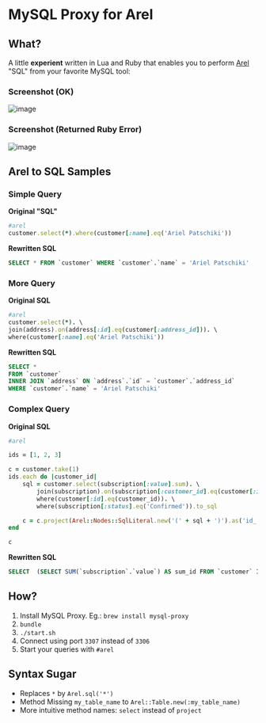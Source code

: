 # MySQL Proxy for Arel
## What?
A little **experient** written in Lua and Ruby that enables you to perform [Arel](https://github.com/rails/arel) "SQL" from your favorite MySQL tool:

### Screenshot (OK)
![image](https://arielpts.s3.amazonaws.com/mysql-proxy-arel/query-ok2.png)

### Screenshot (Returned Ruby Error)
![image](https://arielpts.s3.amazonaws.com/mysql-proxy-arel/query-error.png)

## Arel to SQL Samples

### Simple Query

**Original "SQL"**

```ruby
#arel
customer.select(*).where(customer[:name].eq('Ariel Patschiki'))
```

**Rewritten SQL**

```sql
SELECT * FROM `customer` WHERE `customer`.`name` = 'Ariel Patschiki'
```

### More Query

**Original SQL**

```ruby
#arel
customer.select(*). \
join(address).on(address[:id].eq(customer[:address_id])). \
where(customer[:name].eq('Ariel Patschiki'))
```

**Rewritten SQL**

```sql
SELECT *
FROM `customer`
INNER JOIN `address` ON `address`.`id` = `customer`.`address_id`
WHERE `customer`.`name` = 'Ariel Patschiki'
```

### Complex Query

**Original SQL**

```ruby
#arel

ids = [1, 2, 3]

c = customer.take(1)
ids.each do |customer_id|
	sql = customer.select(subscription[:value].sum). \
		join(subscription).on(subscription[:customer_id].eq(customer[:id])). \
		where(customer[:id].eq(customer_id)). \
		where(subscription[:status].eq('Confirmed')).to_sql

	c = c.project(Arel::Nodes::SqlLiteral.new('(' + sql + ')').as('id_' + customer_id.to_s))
end

c
```

**Rewritten SQL**

```sql
SELECT  (SELECT SUM(`subscription`.`value`) AS sum_id FROM `customer` INNER JOIN `subscription` ON `subscription`.`customer_id` = `customer`.`id` WHERE `customer`.`id` = 1 AND `subscription`.`status` = 'Confirmed') AS id_1, (SELECT SUM(`subscription`.`value`) AS sum_id FROM `customer` INNER JOIN `subscription` ON `subscription`.`customer_id` = `customer`.`id` WHERE `customer`.`id` = 2 AND `subscription`.`status` = 'Confirmed') AS id_2, (SELECT SUM(`subscription`.`value`) AS sum_id FROM `customer` INNER JOIN `subscription` ON `subscription`.`customer_id` = `customer`.`id` WHERE `customer`.`id` = 3 AND `subscription`.`status` = 'Confirmed') AS id_3 FROM `customer`  LIMIT 1
```

## How?

1. Install MySQL Proxy. Eg.: `brew install mysql-proxy`
2. `bundle`
2. `./start.sh`
3. Connect using port `3307` instead of `3306`
4. Start your queries with `#arel`

## Syntax Sugar
- Replaces `*` by `Arel.sql('*')`
- Method Missing `my_table_name` to `Arel::Table.new(:my_table_name)`
- More intuitive method names: `select` instead of `project`